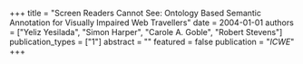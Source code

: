 +++
title = "Screen Readers Cannot See: Ontology Based Semantic Annotation for Visually Impaired Web Travellers"
date = 2004-01-01
authors = ["Yeliz Yesilada", "Simon Harper", "Carole A. Goble", "Robert Stevens"]
publication_types = ["1"]
abstract = ""
featured = false
publication = "*ICWE*"
+++

